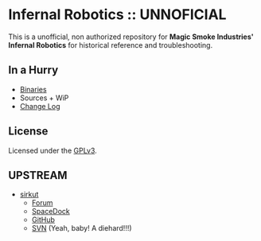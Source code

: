 # Infernal Robotics :: UNNOFICIAL

This is a unofficial, non authorized repository for **Magic Smoke Industries' Infernal Robotics** for historical reference and troubleshooting.


## In a Hurry
* [Binaries](https://github.com/net-lisias-ksph/InfernalRobotics/tree/Archive)
* Sources
        + WiP
* [Change Log](./CHANGE_LOG.md)


## License

Licensed under the [GPLv3](https://www.gnu.org/licenses/gpl-3.0.en.html).


## UPSTREAM

* [sirkut](https://forum.kerbalspaceprogram.com/index.php?/profile/57229-sirkut/)
	+ [Forum](https://forum.kerbalspaceprogram.com/index.php?/topic/104535-*)
	+ [SpaceDock](https://spacedock.info/mod/657/Magic%20Smoke%20Industries%20Infernal%20Robotics)
	+ [GitHub](https://github.com/MagicSmokeIndustries/InfernalRobotics)
	+ [SVN](http://svn.mumech.com/KSP/) (Yeah, baby! A diehard!!!)
